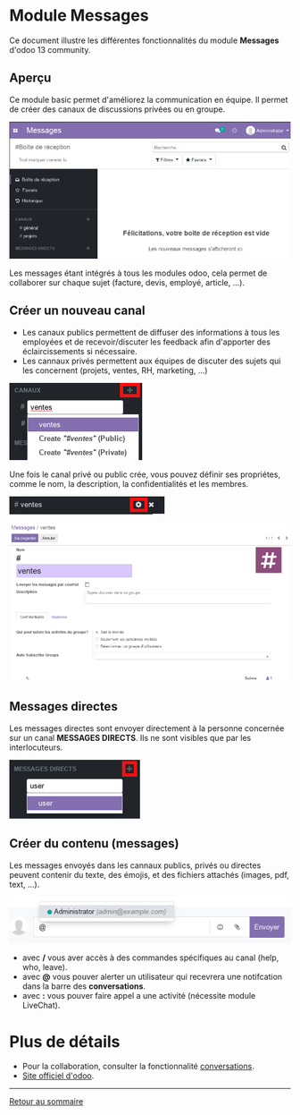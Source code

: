 # Module Messages

Ce document illustre les différentes fonctionnalités du module **Messages** d'odoo 13 community. 

## Aperçu 

Ce module basic permet d'améliorez la communication en équipe. Il permet de créer des canaux de discussions privées ou en groupe.

![](./images/message-welcome.png)

Les messages étant intégrés à tous les modules odoo, cela permet de collaborer sur chaque sujet (facture, devis, employé, article, ...).

## Créer un nouveau canal 
- Les canaux publics permettent de diffuser des informations à tous les employées et de recevoir/discuter les feedback afin d'apporter des éclaircissements si nécessaire.
- Les cannaux privés permettent aux équipes de discuter des sujets qui les concernent (projets, ventes, RH, marketing, ...)

![](./images/message-create-channel.png)

Une fois le canal privé ou public crée, vous pouvez définir ses propriétes, comme le nom, la description, la confidentialités et les membres.

![](./images/message-set-channel-props.png)

![](./images/message-channel-props.png)

## Messages directes

Les messages directes sont envoyer directement à la personne concernée sur un canal **MESSAGES DIRECTS**. Ils ne sont visibles que par les interlocuteurs.

![](./images/message-new-direct.png)

## Créer du contenu (messages)

Les messages envoyés dans les cannaux publics, privés ou directes peuvent contenir du texte, des émojis, et des fichiers attachés (images, pdf, text, ...).

![](./images/message-content-call-user.png)

- avec **/** vous aver accès à des commandes spécifiques au canal (help, who, leave).
- avec **@** vous pouver alerter un utilisateur qui recevrera une notifcation dans la barre des **conversations**.
- avec **:** vous pouver faire appel a une activité (nécessite module LiveChat).

# Plus de détails 

- Pour la collaboration, consulter la fonctionnalité [conversations](./odoo-conversations.md).
- [Site officiel d'odoo](https://www.odoo.com/fr_FR/page/discuss).  

----
[Retour au sommaire](./odoo-deploy-guidelines-fr.md)